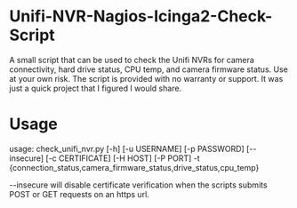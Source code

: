 # Unifi-NVR-Nagios-Icinga2-Check-Script
A small script that can be used to check the Unifi NVRs for camera connectivity, hard drive status, CPU temp, and camera firmware status. Use at your own risk. The script is provided with no warranty or support. It was just a quick project that I figured I would share.


# Usage

usage: check_unifi_nvr.py [-h] [-u USERNAME] [-p PASSWORD] [--insecure]
                          [-c CERTIFICATE] [-H HOST] [-P PORT] -t
                          {connection_status,camera_firmware_status,drive_status,cpu_temp}

                          
--insecure will disable certificate verification when the scripts submits POST or GET requests on an https url.
                          
